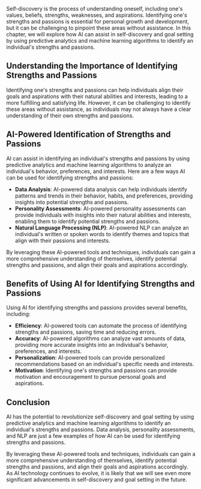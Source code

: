 
Self-discovery is the process of understanding oneself, including one's values, beliefs, strengths, weaknesses, and aspirations. Identifying one's strengths and passions is essential for personal growth and development, but it can be challenging to pinpoint these areas without assistance. In this chapter, we will explore how AI can assist in self-discovery and goal setting by using predictive analytics and machine learning algorithms to identify an individual's strengths and passions.

Understanding the Importance of Identifying Strengths and Passions
------------------------------------------------------------------

Identifying one's strengths and passions can help individuals align their goals and aspirations with their natural abilities and interests, leading to a more fulfilling and satisfying life. However, it can be challenging to identify these areas without assistance, as individuals may not always have a clear understanding of their own strengths and passions.

AI-Powered Identification of Strengths and Passions
---------------------------------------------------

AI can assist in identifying an individual's strengths and passions by using predictive analytics and machine learning algorithms to analyze an individual's behavior, preferences, and interests. Here are a few ways AI can be used for identifying strengths and passions:

* **Data Analysis**: AI-powered data analysis can help individuals identify patterns and trends in their behavior, habits, and preferences, providing insights into potential strengths and passions.
* **Personality Assessments**: AI-powered personality assessments can provide individuals with insights into their natural abilities and interests, enabling them to identify potential strengths and passions.
* **Natural Language Processing (NLP)**: AI-powered NLP can analyze an individual's written or spoken words to identify themes and topics that align with their passions and interests.

By leveraging these AI-powered tools and techniques, individuals can gain a more comprehensive understanding of themselves, identify potential strengths and passions, and align their goals and aspirations accordingly.

Benefits of Using AI for Identifying Strengths and Passions
-----------------------------------------------------------

Using AI for identifying strengths and passions provides several benefits, including:

* **Efficiency**: AI-powered tools can automate the process of identifying strengths and passions, saving time and reducing errors.
* **Accuracy**: AI-powered algorithms can analyze vast amounts of data, providing more accurate insights into an individual's behavior, preferences, and interests.
* **Personalization**: AI-powered tools can provide personalized recommendations based on an individual's specific needs and interests.
* **Motivation**: Identifying one's strengths and passions can provide motivation and encouragement to pursue personal goals and aspirations.

Conclusion
----------

AI has the potential to revolutionize self-discovery and goal setting by using predictive analytics and machine learning algorithms to identify an individual's strengths and passions. Data analysis, personality assessments, and NLP are just a few examples of how AI can be used for identifying strengths and passions.

By leveraging these AI-powered tools and techniques, individuals can gain a more comprehensive understanding of themselves, identify potential strengths and passions, and align their goals and aspirations accordingly. As AI technology continues to evolve, it is likely that we will see even more significant advancements in self-discovery and goal setting in the future.
